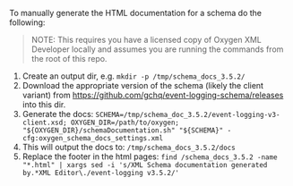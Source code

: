 To manually generate the HTML documentation for a schema do the following:

> NOTE: This requires you have a licensed copy of Oxygen XML Developer locally and assumes you are running the commands from the root of this repo.

1. Create an output dir, e.g.
   `mkdir -p /tmp/schema_docs_3.5.2/`
1. Download the appropriate version of the schema (likely the client variant) from https://github.com/gchq/event-logging-schema/releases into this dir.
1. Generate the docs:
   `SCHEMA=/tmp/schema_doc_3.5.2/event-logging-v3-client.xsd; OXYGEN_DIR=/path/to/oxygen; "${OXYGEN_DIR}/schemaDocumentation.sh" "${SCHEMA}" -cfg:oxygen_schema_docs_settings.xml`
1. This will output the docs to:
   `/tmp/schema_docs_3.5.2/docs`
1. Replace the footer in the html pages:
   `find /schema_docs_3.5.2 -name "*.html" | xargs sed -i 's/XML Schema documentation generated by.*XML Editor\./event-logging v3.5.2/'`

